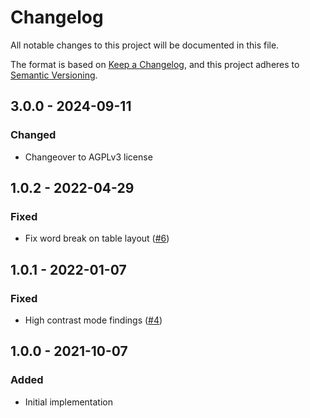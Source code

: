 # Changelog
All notable changes to this project will be documented in this file.

The format is based on [Keep a Changelog](https://keepachangelog.com/en/1.0.0/),
and this project adheres to [Semantic Versioning](https://semver.org/spec/v2.0.0.html).

## 3.0.0 - 2024-09-11
### Changed
- Changeover to AGPLv3 license

## 1.0.2 - 2022-04-29
### Fixed
- Fix word break on table layout ([#6](https://github.com/scm-manager/scm-history-download-plugin/pull/6))

## 1.0.1 - 2022-01-07
### Fixed
- High contrast mode findings ([#4](https://github.com/scm-manager/scm-history-download-plugin/pull/4))

## 1.0.0 - 2021-10-07
### Added
- Initial implementation

